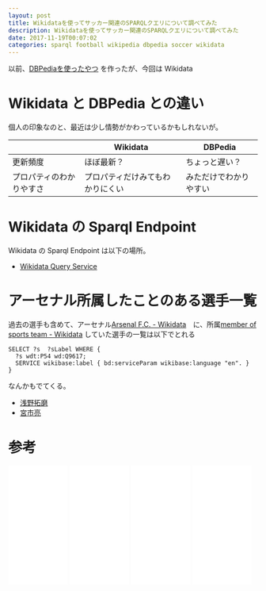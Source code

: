 ```yaml
---
layout: post
title: Wikidataを使ってサッカー関連のSPARQLクエリについて調べてみた
description: Wikidataを使ってサッカー関連のSPARQLクエリについて調べてみた
date: 2017-11-19T00:07:02
categories: sparql football wikipedia dbpedia soccer wikidata
---
```


以前、[DBPediaを使ったやつ](http://manabu.github.io/football-sparql-1/ "サッカー関連のSPARQLクエリについて調べてみた – どこかのブログ – どこかの開発者") を作ったが、今回は Wikidata

# Wikidata と DBPedia との違い

個人の印象なのと、最近は少し情勢がかわっているかもしれないが。

||Wikidata|DBPedia|
|---|---|---|
|更新頻度|ほぼ最新？|ちょっと遅い？|
|プロパティのわかりやすさ|プロパティだけみてもわかりにくい|みただけでわかりやすい|

# Wikidata の Sparql Endpoint

Wikidata の Sparql Endpoint は以下の場所。

* [Wikidata Query Service](https://query.wikidata.org/)


# アーセナル所属したことのある選手一覧

過去の選手も含めて、アーセナル[Arsenal F.C. - Wikidata](https://www.wikidata.org/wiki/Q9617 "Arsenal F.C. - Wikidata")　に、所属[member of sports team - Wikidata](https://www.wikidata.org/wiki/Property:P54 "member of sports team - Wikidata")
していた選手の一覧は以下でとれる

```sparql
SELECT ?s  ?sLabel WHERE {
  ?s wdt:P54 wd:Q9617;
  SERVICE wikibase:label { bd:serviceParam wikibase:language "en". }
}
```

なんかもでてくる。

* [浅野拓磨](https://www.wikidata.org/wiki/Q11557367 "浅野拓磨")
* [宮市亮](https://www.wikidata.org/wiki/Q310605 "宮市亮")

# 参考

<iframe style="width:120px;height:240px;" marginwidth="0" marginheight="0" scrolling="no" frameborder="0" src="//rcm-fe.amazon-adsystem.com/e/cm?lt1=_blank&bc1=000000&IS2=1&bg1=FFFFFF&fc1=000000&lc1=0000FF&t=mi3002-22&o=9&p=8&l=as4&m=amazon&f=ifr&ref=as_ss_li_til&asins=4334979335&linkId=8731b5b508e4c9c9f6a828272b071fe2"></iframe>

<iframe style="width:120px;height:240px;" marginwidth="0" marginheight="0" scrolling="no" frameborder="0" src="//rcm-fe.amazon-adsystem.com/e/cm?lt1=_blank&bc1=000000&IS2=1&bg1=FFFFFF&fc1=000000&lc1=0000FF&t=mi3002-22&o=9&p=8&l=as4&m=amazon&f=ifr&ref=as_ss_li_til&asins=433902869X&linkId=75c9c47119193e30d4fe1a9d0da668fc"></iframe>

<iframe style="width:120px;height:240px;" marginwidth="0" marginheight="0" scrolling="no" frameborder="0" src="//rcm-fe.amazon-adsystem.com/e/cm?lt1=_blank&bc1=000000&IS2=1&bg1=FFFFFF&fc1=000000&lc1=0000FF&t=mi3002-22&o=9&p=8&l=as4&m=amazon&f=ifr&ref=as_ss_li_til&asins=B017LQG9XC&linkId=652b85de97312e6c214c6337377221f6"></iframe>

<iframe style="width:120px;height:240px;" marginwidth="0" marginheight="0" scrolling="no" frameborder="0" src="//rcm-fe.amazon-adsystem.com/e/cm?lt1=_blank&bc1=000000&IS2=1&bg1=FFFFFF&fc1=000000&lc1=0000FF&t=mi3002-22&o=9&p=8&l=as4&m=amazon&f=ifr&ref=as_ss_li_til&asins=4627829310&linkId=e27bfe9011ffee1dca6c4aeac9944d6c"></iframe>
